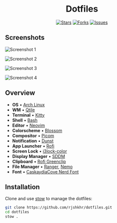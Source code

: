 <div align="center">

# Dotfiles

[![Stars](https://img.shields.io/github/stars/rjshkhr/dotfiles?style=for-the-badge&logo=github&color=839AEC&logoColor=fcfcfc&labelColor=212630)](https://github.com/rjshkhr/dotfiles/stargazers) [![Forks](https://img.shields.io/github/forks/rjshkhr/dotfiles?style=for-the-badge&logo=github&color=70B791&logoColor=fcfcfc&labelColor=212630)](https://github.com/rjshkhr/dotfiles/network/members) [![Issues](https://img.shields.io/github/issues/rjshkhr/dotfiles?style=for-the-badge&logo=gitbook&color=E28479&logoColor=fcfcfc&labelColor=212630)](https://github.com/rjshkhr/dotfiles/issues)

</div>

## Screenshots

![Screenshot 1](https://imgur.com/tpvx2kl.png)

![Screenshot 2](https://imgur.com/NrzShQT.png)

![Screenshot 3](https://imgur.com/48InAod.png)

![Screenshot 4](https://imgur.com/v0RfZEV.png)

## Overview

- **OS** • [Arch Linux](https://archlinux.org)
- **WM** • [Qtile](https://github.com/qtile/qtile)
- **Terminal** • [Kitty](https://github.com/kovidgoyal/kitty)
- **Shell** • [Bash](https://www.gnu.org/software/bash)
- **Editor** • [Neovim](https://neovim.io)
- **Colorscheme** • [Blossom](https://github.com/rjshkhr/blossom.nvim)
- **Compositor** • [Picom](https://github.com/yshui/picom)
- **Notification** • [Dunst](https://github.com/dunst-project/dunst)
- **App Launcher** • [Rofi](https://github.com/davatorium/rofi)
- **Screen Lock** • [i3lock-color](https://github.com/Raymo111/i3lock-color)
- **Display Manager** • [SDDM](https://github.com/sddm/sddm)
- **Clipboard** • [Rofi Greenclip](https://github.com/erebe/greenclip)
- **File Manager** • [Ranger](https://github.com/ranger/ranger), [Nemo](https://github.com/linuxmint/nemo)
- **Font** • [CaskaydiaCove Nerd Font](https://www.nerdfonts.com)

## Installation

Clone and use [stow](https://www.gnu.org/software/stow) to manage the dotfiles:

```sh
git clone https://github.com/rjshkhr/dotfiles.git
cd dotfiles
stow .
```
